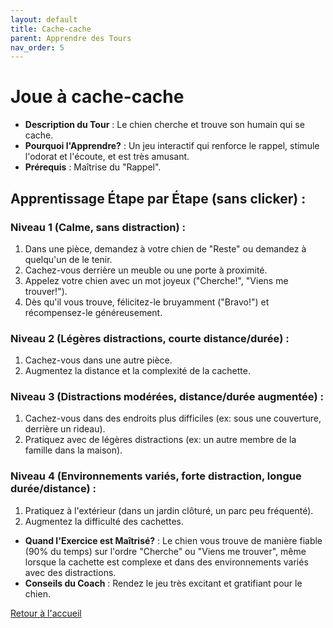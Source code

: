 ```yaml
---
layout: default
title: Cache-cache
parent: Apprendre des Tours
nav_order: 5
---
```


# Joue à cache-cache

- **Description du Tour** : Le chien cherche et trouve son humain qui se cache.
- **Pourquoi l'Apprendre?** : Un jeu interactif qui renforce le rappel, stimule l'odorat et l'écoute, et est très amusant.
- **Prérequis** : Maîtrise du "Rappel".

## Apprentissage Étape par Étape (sans clicker) :

### Niveau 1 (Calme, sans distraction) :
1. Dans une pièce, demandez à votre chien de "Reste" ou demandez à quelqu'un de le tenir.
2. Cachez-vous derrière un meuble ou une porte à proximité.
3. Appelez votre chien avec un mot joyeux ("Cherche!", "Viens me trouver!").
4. Dès qu'il vous trouve, félicitez-le bruyamment ("Bravo!") et récompensez-le généreusement.

### Niveau 2 (Légères distractions, courte distance/durée) :
1. Cachez-vous dans une autre pièce.
2. Augmentez la distance et la complexité de la cachette.

### Niveau 3 (Distractions modérées, distance/durée augmentée) :
1. Cachez-vous dans des endroits plus difficiles (ex: sous une couverture, derrière un rideau).
2. Pratiquez avec de légères distractions (ex: un autre membre de la famille dans la maison).

### Niveau 4 (Environnements variés, forte distraction, longue durée/distance) :
1. Pratiquez à l'extérieur (dans un jardin clôturé, un parc peu fréquenté).
2. Augmentez la difficulté des cachettes.

- **Quand l'Exercice est Maîtrisé?** : Le chien vous trouve de manière fiable (90% du temps) sur l'ordre "Cherche" ou "Viens me trouver", même lorsque la cachette est complexe et dans des environnements variés avec des distractions.
- **Conseils du Coach** : Rendez le jeu très excitant et gratifiant pour le chien. 

[Retour à l'accueil](../index.md) 